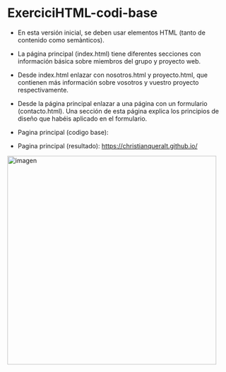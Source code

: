 # ExerciciHTML-codi-base
* En esta versión inicial, se deben usar elementos HTML (tanto de contenido como semànticos).
* La página principal (index.html) tiene diferentes secciones con información básica sobre miembros del grupo y proyecto web.
* Desde index.html enlazar con nosotros.html y proyecto.html, que contienen más información sobre vosotros y vuestro proyecto respectivamente.
* Desde la página principal enlazar a una página con un formulario (contacto.html). Una sección de esta página explica los principios de diseño que habéis aplicado en el formulario.
* Pagina principal (codigo base):
   
* Pagina principal (resultado): https://christianqueralt.github.io/
<img width="473" alt="imagen" src="https://github.com/PracticasFHiC23-24/ExerciciHTML-codi-base/assets/10738769/e0b43ef7-a3ce-46a7-8f9b-d5bf575120a8">
